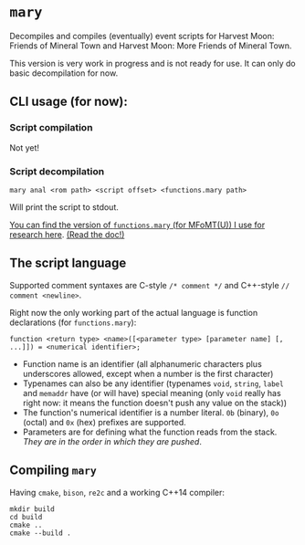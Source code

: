 
# `mary`

Decompiles and compiles (eventually) event scripts for Harvest Moon: Friends of Mineral Town and Harvest Moon: More Friends of Mineral Town.

This version is very work in progress and is not ready for use. It can only do basic decompilation for now.

## CLI usage (for now):

### Script compilation

Not yet!

### Script decompilation

    mary anal <rom path> <script offset> <functions.mary path>

Will print the script to stdout.

[You can find the version of `functions.mary` (for MFoMT(U)) I use for research here](https://github.com/StanHash/FOMT-DOC/blob/master/tools/functions.mary). [(Read the doc!)](https://github.com/StanHash/FOMT-DOC)

## The script language

Supported comment syntaxes are C-style `/* comment */` and C++-style `// comment <newline>`.

Right now the only working part of the actual language is function declarations (for `functions.mary`):

    function <return type> <name>([<parameter type> [parameter name] [, ...]]) = <numerical identifier>;

- Function name is an identifier (all alphanumeric characters plus underscores allowed, except when a number is the first character)
- Typenames can also be any identifier (typenames `void`, `string`, `label` and `memaddr` have (or will have) special meaning (only `void` really has right now: it means the function doesn't push any value on the stack))
- The function's numerical identifier is a number literal. `0b` (binary), `0o` (octal) and `0x` (hex) prefixes are supported.
- Parameters are for defining what the function reads from the stack. *They are in the order in which they are pushed*.

## Compiling `mary`

Having `cmake`, `bison`, `re2c` and a working C++14 compiler:

    mkdir build
    cd build
    cmake ..
    cmake --build .
